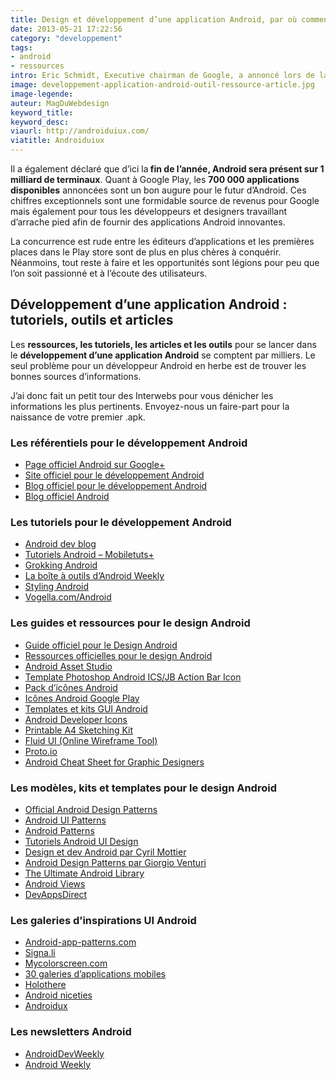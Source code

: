 ```yaml
---
title: Design et développement d’une application Android, par où commencer
date: 2013-05-21 17:22:56
category: "developpement"
tags:
- android
- ressources
intro: Eric Schmidt, Executive chairman de Google, a annoncé lors de la conférence Dive Into Mobile que l'OS de Moutain View comptabilisait désormais 1,5 million d’activations quotidiennes d’Android.
image: developpement-application-android-outil-ressource-article.jpg
image-legende:
auteur: MagDuWebdesign
keyword_title:
keyword_desc:
viaurl: http://androiduiux.com/
viatitle: Androiduiux
---
```


<p>Il a également déclaré que d’ici la<strong>&nbsp;fin de l’année, Android sera présent sur 1 milliard de terminaux</strong>. Quant à Google Play, les&nbsp;<strong>700 000 applications disponibles</strong>&nbsp;annoncées sont un bon augure pour le futur d’Android. Ces chiffres exceptionnels sont une formidable source de revenus pour Google mais également pour tous les développeurs et designers travaillant d’arrache pied afin de fournir des applications Android innovantes.</p>
<p>La concurrence est rude entre les éditeurs d’applications et les premières places dans le Play store sont de plus en plus chères à&nbsp;conquérir. Néanmoins, tout reste à faire et les opportunités sont légions pour peu que l’on soit passionné et à l’écoute des utilisateurs.</p>
<h2>Développement d’une application Android : tutoriels, outils et articles</h2>
<p>Les <strong>ressources, les tutoriels, les articles et les outils</strong> pour se lancer dans le <strong>développement d’une application Android</strong> se comptent par milliers. Le seul problème pour un développeur Android en herbe est de trouver les bonnes sources d’informations.</p>
<p>J’ai donc fait un petit tour des Interwebs pour vous dénicher les informations les plus pertinents. Envoyez-nous un faire-part pour la naissance de votre premier .apk.</p>
<h3>Les référentiels pour le développement Android</h3>
<ul>
<li><a href="https://plus.google.com/+android/posts" target="_blank">Page officiel Android sur Google+</a></li>
<li><a href="http://developer.android.com/develop/index.html" target="_blank">Site officiel pour le développement Android</a></li>
<li><a href="http://android-developers.blogspot.com/" target="_blank">Blog officiel pour le développement Android</a></li>
<li><a title="Official Android Blog" href="http://officialandroid.blogspot.com/" target="_blank">Blog officiel Android</a></li>
</ul>
<h3>Les tutoriels pour le développement Android</h3>
<ul>
<li><a href="http://cyrilmottier.com/" target="_blank">Android dev blog</a></li>
<li><a href="http://mobile.tutsplus.com/category/tutorials/android/" target="_blank">Tutoriels Android – Mobiletuts+</a></li>
<li><a href="http://www.grokkingandroid.com/tutorials/" target="_blank">Grokking Android</a></li>
<li><a href="http://androidweekly.net/toolbox" target="_blank">La boîte à outils d’Android Weekly</a></li>
<li><a href="http://blog.stylingandroid.com/">Styling Android</a></li>
<li><a href="http://www.vogella.com/android.html" target="_blank">Vogella.com/Android</a></li>
</ul>
<h3>Les guides et ressources pour le design Android</h3>
<ul>
<li><a href="http://developer.android.com/design/index.html">Guide officiel pour le Design Android</a></li>
<li><a href="http://developer.android.com/design/downloads/index.html">Ressources officielles pour le design Android</a></li>
<li><a title="Android Asset Studio" href="http://android-ui-utils.googlecode.com/hg/asset-studio/dist/index.html" target="_blank">Android Asset Studio</a></li>
<li><a title="Action Bar Icon Design Photoshop Template" href="http://androiduiux.wordpress.com/2012/08/20/action-bar-icon-design-template-free-download/" target="_blank">Template Photoshop Android ICS/JB Action Bar Icon</a></li>
<li><a title="Action Bar Icon Pack #1 [Free Download]" href="http://androiduiux.com/2012/09/03/action-bar-icon-pack-1-free-download/" target="_blank">Pack d’icônes Android</a></li>
<li><a title="Google Play Icon Template" href="http://www.sparktechsoft.com/blogs/android-design-app-icon-template" target="_blank">Icônes Android Google Play</a></li>
<li><a href="http://speckyboy.com/2012/06/10/android-gui-stencils-kits-and-templates/">Templates et kits GUI Android</a></li>
<li><a href="http://www.androidicons.com/">Android Developer Icons</a></li>
<li><a href="http://techietalkz.com/2011/12/19/android-printable-a4-gui-sketching-kit-nexus-s-and-galaxy-nexus/">Printable A4 Sketching Kit</a></li>
<li><a title="Fluid UI" href="http://www.fluidui.com/" target="_blank">Fluid UI (Online Wireframe Tool)</a></li>
<li><a href="http://proto.io/" target="_blank">Proto.io</a></li>
<li><a href="http://petrnohejl.github.io/Android-Cheatsheet-For-Graphic-Designers/" target="_blank">Android&nbsp;Cheat Sheet&nbsp;for Graphic Designers</a></li>
</ul>
<h3>Les modèles, kits et templates pour le design Android</h3>
<ul>
<li><a href="http://developer.android.com/design/patterns/index.html">Official Android Design Patterns</a></li>
<li><a href="http://www.androiduipatterns.com/">Android UI Patterns</a></li>
<li><a href="http://www.androidpatterns.com/">Android Patterns</a></li>
<li><a href="http://mobile.tutsplus.com/series/android-user-interface-design/">Tutoriels Android UI Design</a></li>
<li><a href="http://android.cyrilmottier.com/">Design et dev Android par Cyril Mottier</a></li>
<li><a href="http://www.closertag.com/thought-pieces/android-design-patterns/" target="_blank">Android Design Patterns par&nbsp;Giorgio Venturi</a></li>
<li><a title="The Ultimate Android Library" href="http://www.theultimateandroidlibrary.com/" target="_blank">The Ultimate Android Library</a></li>
<li><a title="Android Views" href="http://www.androidviews.net/" target="_blank">Android Views</a></li>
<li><a href="https://play.google.com/store/apps/details?id=com.inappsquared.devappsdirect" target="_blank">DevAppsDirect</a></li>
</ul>
<h3>Les galeries d’inspirations UI Android</h3>
<ul>
<li><a href="http://www.android-app-patterns.com/" target="_blank">Android-app-patterns.com</a></li>
<li><a href="http://www.signa.li/" target="_blank">Signa.li</a></li>
<li><a href="http://mycolorscreen.com/explore/?os=android" target="_blank">Mycolorscreen.com</a></li>
<li><a title="30 sources d’inspiration pour vos prochaines applications Web mobile" href="http://magazineduwebdesign.com/30-sources-dinspiration-pour-vos-prochaines-applications-web-mobiles">30 galeries d’applications mobiles</a></li>
<li><a href="http://holothere.tumblr.com/" target="_blank">Holothere</a></li>
<li><a href="http://androidniceties.tumblr.com/" target="_blank">Android niceties</a></li>
<li><a href="http://androidux.com/">Androidux</a></li>
</ul>
<h3>Les newsletters Android</h3>
<div>
<ul>
<li><a title="Android Dev Weekly Newsletter" href="http://androiddevweekly.com/" target="_blank">AndroidDevWeekly</a></li>
<li><a title="Android Weekly" href="http://androidweekly.net/" target="_blank">Android Weekly</a></li>
</ul>